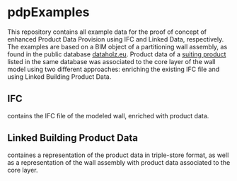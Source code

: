 # pdpExamples
This repository contains all example data for the proof of concept of enhanced Product Data Provision using IFC and Linked Data, respectively. The examples are based on a BIM object of a partitioning wall assembly, as found in the public database [dataholz.eu](https://www.dataholz.eu/bauteile/trennwand/variante/kz/twmxxo02a/nr/01.htm). Product data of a [suiting product](https://www.dataholz.eu/securedl/sdl-eyJ0eXAiOiJKV1QiLCJhbGciOiJIUzI1NiJ9.eyJpYXQiOjE3MTMxODU1NjgsImV4cCI6MTcxMzI3NTU2OCwidXNlciI6MCwiZ3JvdXBzIjpbMCwtMV0sImZpbGUiOiJmaWxlYWRtaW4vZGF0YWhvbHovbWVkaWEvYmF1c3RvZmZlL2V0YS9lbl9ldGFfMjAtMDg2MF9oYnNfYnNwX2VuLnBkZiIsInBhZ2UiOjcyOX0.irVLbJ0dUG5tth-saP6RoSQOIjAGj88ju65f9VD1Zss/en_eta_20-0860_hbs_bsp_en.pdf) listed in the same database was associated to the core layer of the wall model using two different approaches: enriching the existing IFC file and using Linked Building Product Data.

## IFC
contains the IFC file of the modeled wall, enriched with product data.

## Linked Building Product Data
containes a representation of the product data in triple-store format, as well as a representation of the wall assembly with product data associated to the core layer.
